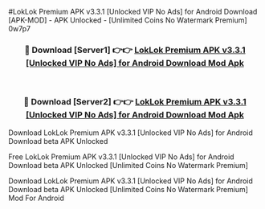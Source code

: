 #LokLok Premium APK v3.3.1 [Unlocked VIP No Ads] for Android Download [APK-MOD] - APK Unlocked - [Unlimited Coins No Watermark Premium] 0w7p7



<div align="center">

<h3>🔴 Download [Server1] 👉👉 <a href="https://momento.my/?title=LokLok_Premium_APK_v3.3.1_[Unlocked_VIP_No_Ads]_for_Android_Download">LokLok Premium APK v3.3.1 [Unlocked VIP No Ads] for Android Download Mod Apk</a></h3><br>

<h3>🔴 Download [Server2] 👉👉 <a href="https://momento.my/?title=LokLok_Premium_APK_v3.3.1_[Unlocked_VIP_No_Ads]_for_Android_Download">LokLok Premium APK v3.3.1 [Unlocked VIP No Ads] for Android Download Mod Apk</a></h3>
</div>



Download LokLok Premium APK v3.3.1 [Unlocked VIP No Ads] for Android Download beta APK Unlocked

Free LokLok Premium APK v3.3.1 [Unlocked VIP No Ads] for Android Download beta APK Unlocked [Unlimited Coins No Watermark Premium]

Download LokLok Premium APK v3.3.1 [Unlocked VIP No Ads] for Android Download beta APK Unlocked [Unlimited Coins No Watermark Premium] Mod For Android
